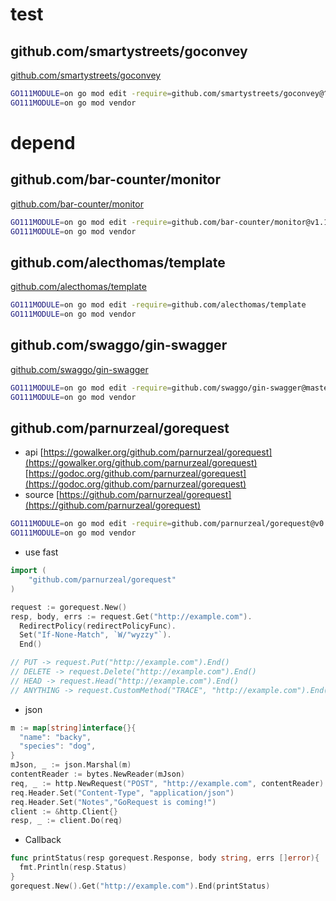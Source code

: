 # test

## github.com/smartystreets/goconvey

[github.com/smartystreets/goconvey](https://github.com/smartystreets/goconvey)

```bash
GO111MODULE=on go mod edit -require=github.com/smartystreets/goconvey@^1.6.3
GO111MODULE=on go mod vendor
```

# depend

## github.com/bar-counter/monitor

[github.com/bar-counter/monitor](https://github.com/bar-counter/monitor)

```bash
GO111MODULE=on go mod edit -require=github.com/bar-counter/monitor@v1.1.0
GO111MODULE=on go mod vendor
```

## github.com/alecthomas/template

[github.com/alecthomas/template](https://github.com/alecthomas/template)

```bash
GO111MODULE=on go mod edit -require=github.com/alecthomas/template
GO111MODULE=on go mod vendor
```

## github.com/swaggo/gin-swagger

[github.com/swaggo/gin-swagger](https://github.com/swaggo/gin-swagger)

```bash
GO111MODULE=on go mod edit -require=github.com/swaggo/gin-swagger@master
GO111MODULE=on go mod vendor
```

## github.com/parnurzeal/gorequest

- api [https://gowalker.org/github.com/parnurzeal/gorequest](https://gowalker.org/github.com/parnurzeal/gorequest)
[https://godoc.org/github.com/parnurzeal/gorequest](https://godoc.org/github.com/parnurzeal/gorequest)
- source [https://github.com/parnurzeal/gorequest](https://github.com/parnurzeal/gorequest)

```bash
GO111MODULE=on go mod edit -require=github.com/parnurzeal/gorequest@v0.2.16
GO111MODULE=on go mod vendor
```

- use fast

```go
import (
	"github.com/parnurzeal/gorequest"
)

request := gorequest.New()
resp, body, errs := request.Get("http://example.com").
  RedirectPolicy(redirectPolicyFunc).
  Set("If-None-Match", `W/"wyzzy"`).
  End()

// PUT -> request.Put("http://example.com").End()
// DELETE -> request.Delete("http://example.com").End()
// HEAD -> request.Head("http://example.com").End()
// ANYTHING -> request.CustomMethod("TRACE", "http://example.com").End()
```

- json

```go
m := map[string]interface{}{
  "name": "backy",
  "species": "dog",
}
mJson, _ := json.Marshal(m)
contentReader := bytes.NewReader(mJson)
req, _ := http.NewRequest("POST", "http://example.com", contentReader)
req.Header.Set("Content-Type", "application/json")
req.Header.Set("Notes","GoRequest is coming!")
client := &http.Client{}
resp, _ := client.Do(req)
```

- Callback

```go
func printStatus(resp gorequest.Response, body string, errs []error){
  fmt.Println(resp.Status)
}
gorequest.New().Get("http://example.com").End(printStatus)
```